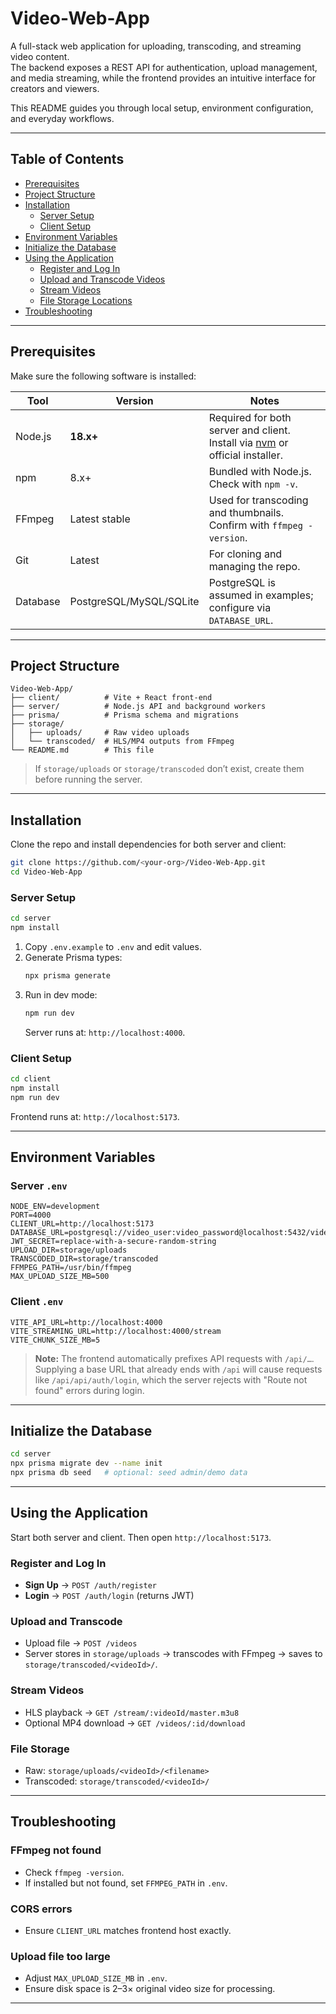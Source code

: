 # Video-Web-App

A full-stack web application for uploading, transcoding, and streaming video content.  
The backend exposes a REST API for authentication, upload management, and media streaming, while the frontend provides an intuitive interface for creators and viewers.  

This README guides you through local setup, environment configuration, and everyday workflows.

---

## Table of Contents
- [Prerequisites](#prerequisites)  
- [Project Structure](#project-structure)  
- [Installation](#installation)  
  - [Server Setup](#server-setup)  
  - [Client Setup](#client-setup)  
- [Environment Variables](#environment-variables)  
- [Initialize the Database](#initialize-the-database)  
- [Using the Application](#using-the-application)  
  - [Register and Log In](#register-and-log-in)  
  - [Upload and Transcode Videos](#upload-and-transcode-videos)  
  - [Stream Videos](#stream-videos)  
  - [File Storage Locations](#file-storage-locations)  
- [Troubleshooting](#troubleshooting)  

---

## Prerequisites

Make sure the following software is installed:

| Tool      | Version         | Notes                                                                 |
|-----------|-----------------|----------------------------------------------------------------------|
| Node.js   | **18.x+**       | Required for both server and client. Install via [nvm](https://github.com/nvm-sh/nvm) or official installer. |
| npm       | 8.x+            | Bundled with Node.js. Check with `npm -v`.                           |
| FFmpeg    | Latest stable   | Used for transcoding and thumbnails. Confirm with `ffmpeg -version`. |
| Git       | Latest          | For cloning and managing the repo.                                   |
| Database  | PostgreSQL/MySQL/SQLite | PostgreSQL is assumed in examples; configure via `DATABASE_URL`. |

---

## Project Structure

```
Video-Web-App/
├── client/          # Vite + React front-end
├── server/          # Node.js API and background workers
├── prisma/          # Prisma schema and migrations
├── storage/
│   ├── uploads/     # Raw video uploads
│   └── transcoded/  # HLS/MP4 outputs from FFmpeg
└── README.md        # This file
```

> If `storage/uploads` or `storage/transcoded` don’t exist, create them before running the server.

---

## Installation

Clone the repo and install dependencies for both server and client:

```bash
git clone https://github.com/<your-org>/Video-Web-App.git
cd Video-Web-App
```

### Server Setup
```bash
cd server
npm install
```

1. Copy `.env.example` to `.env` and edit values.  
2. Generate Prisma types:
   ```bash
   npx prisma generate
   ```
3. Run in dev mode:
   ```bash
   npm run dev
   ```
   Server runs at: `http://localhost:4000`.

### Client Setup
```bash
cd client
npm install
npm run dev
```

Frontend runs at: `http://localhost:5173`.

---

## Environment Variables

### Server `.env`
```env
NODE_ENV=development
PORT=4000
CLIENT_URL=http://localhost:5173
DATABASE_URL=postgresql://video_user:video_password@localhost:5432/video_app
JWT_SECRET=replace-with-a-secure-random-string
UPLOAD_DIR=storage/uploads
TRANSCODED_DIR=storage/transcoded
FFMPEG_PATH=/usr/bin/ffmpeg
MAX_UPLOAD_SIZE_MB=500
```

### Client `.env`
```env
VITE_API_URL=http://localhost:4000
VITE_STREAMING_URL=http://localhost:4000/stream
VITE_CHUNK_SIZE_MB=5
```

> **Note:** The frontend automatically prefixes API requests with `/api/…`. Supplying a base URL that already ends with `/api` will cause requests like `/api/api/auth/login`, which the server rejects with "Route not found" errors during login.

---

## Initialize the Database

```bash
cd server
npx prisma migrate dev --name init
npx prisma db seed   # optional: seed admin/demo data
```

---

## Using the Application

Start both server and client. Then open `http://localhost:5173`.

### Register and Log In
- **Sign Up** → `POST /auth/register`  
- **Login** → `POST /auth/login` (returns JWT)  

### Upload and Transcode
- Upload file → `POST /videos`  
- Server stores in `storage/uploads` → transcodes with FFmpeg → saves to `storage/transcoded/<videoId>/`.

### Stream Videos
- HLS playback → `GET /stream/:videoId/master.m3u8`  
- Optional MP4 download → `GET /videos/:id/download`

### File Storage
- Raw: `storage/uploads/<videoId>/<filename>`  
- Transcoded: `storage/transcoded/<videoId>/`  

---

## Troubleshooting

### FFmpeg not found
- Check `ffmpeg -version`.  
- If installed but not found, set `FFMPEG_PATH` in `.env`.  

### CORS errors
- Ensure `CLIENT_URL` matches frontend host exactly.  

### Upload file too large
- Adjust `MAX_UPLOAD_SIZE_MB` in `.env`.  
- Ensure disk space is 2–3× original video size for processing.  

---
